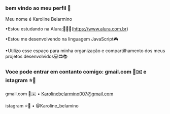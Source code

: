 
### bem vindo ao meu perfil 🖤

Meu nome é Karoline Belarmino

•Estou estudando na Alura;👨🏽‍🎓(https://www.alura.com.br)

•Estou me desenvolvendo na linguagem JavaScript🎮

•Utilizo esse espaço para minha organização e compartilhamento dos meus projetos desenvolvidos💻📺📚


### Voce pode entrar em contanto comigo: gmail.com 📮✉️ e istagram ⭐💜

gmail.com 📮✉️
• Karolinebelarmino007@gmail.com

 
istagram ⭐💜
 • @Karoline_belamino
